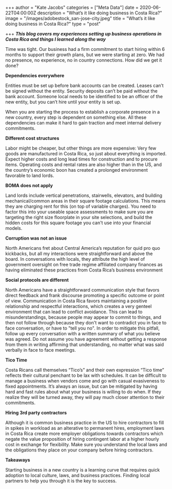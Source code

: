 +++
author = "Kate Jacobs"
categories = ["Meta Data"]
date = 2020-06-22T04:00:00Z
description = "What’s it like doing business in Costa Rica?"
image = "/images/adobestock_san-jose-city.jpeg"
title = "What’s it like doing business in Costa Rica?"
type = "post"

+++
**_This blog covers my experiences setting up business operations in Costa Rica and things I learned along the way_**

Time was tight. Our business had a firm commitment to start hiring within 6 months to support their growth plans, but we were starting at zero. We had no presence, no experience, no in country connections. How did we get it done?

**Dependencies everywhere**

Entities must be set up before bank accounts can be created. Leases can’t be signed without the entity. Security deposits can’t be paid without the bank account. Someone local needs to be identified to be an officer of the new entity, but you can’t hire until your entity is set up.

When you are starting the process to establish a corporate presence in a new country, every step is dependent on something else. All these dependencies can make it hard to gain traction and meet internal delivery commitments.

**Different cost structures** 

Labor might be cheaper, but other things are more expensive: Very few goods are manufactured in Costa Rica, so just about everything is imported. Expect higher costs and long lead times for construction and to procure items. Operating costs and rental rates are also higher than in the US, and the country’s economic boon has created a prolonged environment favorable to land lords.  

**BOMA does not apply** 

Land lords include vertical penetrations, stairwells, elevators, and building mechanical/common areas in their square footage calculations. This means they are charging rent for this (on top of variable charges).  You need to factor this into your useable space assessments to make sure you are targeting the right size floorplate in your site selections, and build the hidden costs for this square footage you can't use into your financial models.

**Corruption was not an issue**

North Americans fret about Central America’s reputation for quid pro quo kickbacks, but all my interactions were straightforward and above the board. In conversations with locals, they attribute the high level of government oversight on free trade regime affiliated company finances as having eliminated these practices from Costa Rica’s business environment

**Social protocols are different** 

North Americans have a straightforward communication style that favors direct feedback and frank discourse promoting a specific outcome or point of view.  Communication in Costa Rica favors maintaining a positive relationship and respectful interactions, which creates a very genteel environment that can lead to conflict avoidance.  This can lead to misunderstandings, because people may appear to commit to things, and then not follow through because they don't want to contradict you in face to face conversation, or have to "tell you no".  In order to mitigate this pitfall, follow up every conversation with a written summary of what you believe was agreed.  Do not assume you have agreement without getting a response from them in writing affirming that understanding, no matter what was said verbally in face to face meetings.

**Tico Time**

Costa Ricans call themselves “Tico’s” and their own expression “Tico time” reflects their cultural penchant to be lax with schedules. It can be difficult to manage a business when vendors come and go with casual evasiveness to fixed appointments. It’s always an issue, but can be mitigated by having hard and fast rules about what your business is willing to do when. If they realize they will be turned away, they will pay much closer attention to their commitments.

**Hiring 3rd party contractors** 

Although it is common business practice in the US to hire contractors to fill in spikes in workload as an alterative to permanent hires, employment laws in Costa Rica create more employer obligations towards contractors which negate the value proposition of hiring contingent labor at a higher hourly cost in exchange for flexibility.  Make sure you understand the local laws and the obligations they place on your company before hiring contractors. 

**Takeaways**

Starting business in a new country is a learning curve that requires quick adoption to local culture, laws, and business practices.  Finding local partners to help you through it is the key to success. 